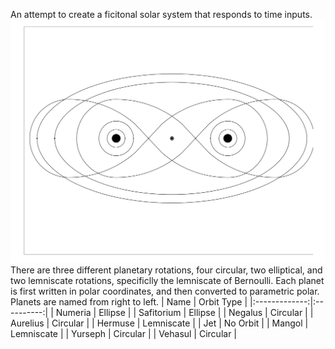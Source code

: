 An attempt to create a ficitonal solar system that responds to time inputs.
![Map of solar system](https://github.com/rcmayhew/Planets/blob/master/Images/Base%20drawing-1.png)
There are three different planetary rotations, four circular, two elliptical, and two lemniscate rotations,
specificlly the lemniscate of Bernoulli. Each planet is first written in polar coordinates, and then converted to parametric polar.
Planets are named from right to left.
| Name          | Orbit Type |
|:-------------:|:----------:|
| Numeria       | Ellipse    |
| Safitorium    | Ellipse    |
| Negalus       | Circular   |
| Aurelius      | Circular   |
| Hermuse       | Lemniscate |
| Jet           | No Orbit   |
| Mangol        | Lemniscate |
| Yurseph       | Circular   |
| Vehasul       | Circular   |
